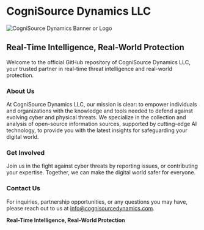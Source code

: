 # CogniSource Dynamics LLC
![CogniSource Dynamics Banner or Logo]([https://six-industries.com/assets/img/logo.png](https://static.wixstatic.com/media/186290_2dee4c9a60a64f1aa616dbc00f47bede~mv2.png/v1/fill/w_316,h_126,al_c,q_85,usm_0.66_1.00_0.01,enc_auto/CSD-Logo.png))
## Real-Time Intelligence, Real-World Protection

Welcome to the official GitHub repository of CogniSource Dynamics LLC, your trusted partner in real-time threat intelligence and real-world protection.

### About Us

At CogniSource Dynamics LLC, our mission is clear: to empower individuals and organizations with the knowledge and tools needed to defend against evolving cyber and physical threats. We specialize in the collection and analysis of open-source information sources, supported by cutting-edge AI technology, to provide you with the latest insights for safeguarding your digital world.

### Get Involved

Join us in the fight against cyber threats by reporting issues, or contributing your expertise. Together, we can make the digital world safer for everyone.

### Contact Us

For inquiries, partnership opportunities, or any questions you may have, please reach out to us at [info@cognisourcedynamics.com](mailto:info@cognisourcedynamics.com).

**Real-Time Intelligence, Real-World Protection**
